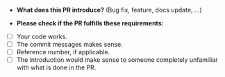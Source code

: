 * **What does this PR introduce?** (Bug fix, feature, docs update, ...)

* **Please check if the PR fulfills these requirements:**

- [ ] Your code works.
- [ ] The commit messages makes sense.
- [ ] Reference number, if applicable.
- [ ] The introduction would make sense to someone completely unfamiliar with what is done in the PR.
